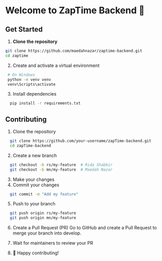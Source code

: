 # Welcome to ZapTime Backend 🚀  

## **Get Started**  

1.  **Clone the repository**  
   ```bash
   git clone https://github.com/maedahnazar/zaptime-backend.git
   cd zaptime
  ```

2. Create and activate a virtual environment
 ```bash
  # On Windows
  python -m venv venv
  venv\Scripts\activate
```

3. Install dependencies

```bash
  pip install -r requirements.txt
```

## Contributing
1. Clone the repository
```bash
  git clone https://github.com/your-username/zapTime-backend.git
  cd zapTime-backend
```

2. Create a new branch
```bash
  git checkout -b rs/my-feature  # Rida Shabbir
  git checkout -b mn/my-feature  # Maedah Nazar
```

3. Make your changes
4. Commit your changes
``` bash
  git commit -m "Add my feature"
```

5. Push to your branch
```bash
  git push origin rs/my-feature
  git push origin mn/my-feature
```

6. Create a Pull Request (PR)
Go to GitHub and create a Pull Request to merge your branch into develop.

7. Wait for maintainers to review your PR
8. 🎉 Happy contributing!


